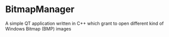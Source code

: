 BitmapManager
=============

A simple QT application written in C++ which grant to open different kind of Windows Bitmap (BMP) images
